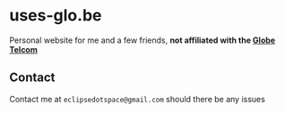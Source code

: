 # uses-glo.be

Personal website for me and a few friends, **not affiliated with the [Globe Telcom](https://www.globe.com.ph/)**

## Contact

Contact me at `eclipsedotspace@gmail.com` should there be any issues
